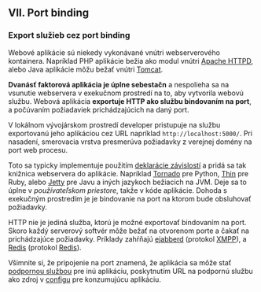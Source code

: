 ## VII. Port binding
### Export služieb cez port binding

Webové aplikácie sú niekedy vykonávané vnútri webserverového kontainera.  Napríklad PHP aplikácie bežia ako modul vnútri [Apache HTTPD](http://httpd.apache.org/), alebo Java aplikácie môžu bežať vnútri [Tomcat](http://tomcat.apache.org/).

**Dvanásť faktorová aplikácia je úplne sebestačn** a nespolieha sa na vsunutie webservera v exekučnom prostredí na to, aby vytvorila webovú službu.  Webová aplikácia **exportuje HTTP ako službu bindovaním na port**, a počúvaním požiadaviek prichádzajúcich na daný port.

V lokálnom vývojárskom prostredí developer pristupuje na službu exportovanú jeho aplikáciou cez URL napríklad `http://localhost:5000/`.  Pri nasadení, smerovacia vrstva presmerúva požiadavky z verejnej domény na port web procesu.

Toto sa typicky implementuje použitím [deklarácie závislostí](./dependencies) a pridá sa tak knižnica webservera do aplikácie. Napríklad [Tornado](http://www.tornadoweb.org/) pre Python, [Thin](http://code.macournoyer.com/thin/) pre Ruby, alebo [Jetty](http://www.eclipse.org/jetty/) pre Javu a iných jazykoch bežiacich na JVM.  Deje sa to úplne v *používateľskom priestore*, takže v kóde aplikácie.  Dohoda s exekučným prostredím je je bindovanie na port na ktorom bude obsluhovať požiadavky.

HTTP nie je jediná služba, ktorú je možné exportovať bindovaním na port.  Skoro každý serverový softvér môže bežať na otvorenom porte a čakať na prichádzajúce požiadavky.  Príklady zahŕňajú [ejabberd](http://www.ejabberd.im/) (protokol [XMPP](http://xmpp.org/)), a [Redis](http://redis.io/) (protokol [Redis](http://redis.io/topics/protocol)).

Všimnite si, že pripojenie na port znamená, že aplikácia sa môže stať [podpornou službou](./backing-services) pre inú aplikáciu, poskytnutím URL na podpornú službu ako zdroj v [configu](./config) pre konzumujúcu aplikáciu.

